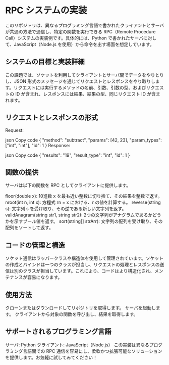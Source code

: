 # RPC システムの実装
このリポジトリは、異なるプログラミング言語で書かれたクライアントとサーバが共通の方法で通信し、特定の関数を実行できる RPC（Remote Procedure Call）システムの実装例です。具体的には、Python で書かれたサーバに対して、JavaScript（Node.js を使用）から命令を出す場面を想定しています。

## システムの目標と実装詳細
この課題では、ソケットを利用してクライアントとサーバ間でデータをやりとりし、JSON 形式のメッセージを通じてリクエストとレスポンスをやり取りします。リクエストには実行するメソッドの名前、引数、引数の型、およびリクエストの ID が含まれ、レスポンスには結果、結果の型、同じリクエスト ID が含まれます。

## リクエストとレスポンスの形式
Request:

json
Copy code
{
   "method": "subtract", 
   "params": [42, 23], 
   "param_types": ["int", "int"],
   "id": 1
}
Response:

json
Copy code
{
   "results": "19",
   "result_type": "int",
   "id": 1
}

## 関数の提供
サーバは以下の関数を RPC としてクライアントに提供します。

floor(double x): 10進数 x を最も近い整数に切り捨て、その結果を整数で返す。
nroot(int n, int x): 方程式 rn = x における、r の値を計算する。
reverse(string s): 文字列 s を受け取り、その逆である新しい文字列を返す。
validAnagram(string str1, string str2): 2つの文字列がアナグラムであるかどうかを示すブール値を返す。
sort(string[] strArr): 文字列の配列を受け取り、その配列をソートして返す。

## コードの管理と構造
ソケット通信はラッパークラスや構造体を使用して管理されています。ソケットの作成とバインドは一つのクラスが担当し、リクエストの処理とレスポンスの送信は別のクラスが担当しています。これにより、コードはより構造化され、メンテナンスが容易になります。

## 使用方法
クローンまたはダウンロードしてリポジトリを取得します。
サーバを起動します。
クライアントから対象の関数を呼び出し、結果を取得します。

## サポートされるプログラミング言語
サーバ: Python
クライアント: JavaScript（Node.js）
この実装は異なるプログラミング言語間での RPC 通信を容易にし、柔軟かつ拡張可能なソリューションを提供します。お気軽に試してみてください！
